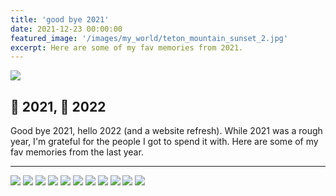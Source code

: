 ```yaml
---
title: 'good bye 2021'
date: 2021-12-23 00:00:00
featured_image: '/images/my_world/teton_mountain_sunset_2.jpg'
excerpt: Here are some of my fav memories from 2021.
---
```


![](/images/my_world/teton_river_sunset.jpg)

## 👋 2021, 👋 2022

Good bye 2021, hello 2022 (and a website refresh). While 2021 was a rough year, I'm grateful for the people I got to spend it with. Here are some of my fav memories from the last year.

---

<div class="gallery" data-columns="3">
	<img src="/images/my_world/camper_van_iceland.jpg">
	<img src="/images/my_world/fuck_the_system.jpg">
	<img src="/images/my_world/hawaii_sunset.jpg">
	<img src="/images/my_world/northern_lights_sketch.jpg">
	<img src="/images/my_world/yee_backyard.jpg">
	<img src="/images/my_world/breaded_chicken.jpg">
	<img src="/images/my_world/iceland_waterfalls.jpg">
	<img src="/images/my_world/kusama_flower.jpg">
	<img src="/images/my_world/vancouver_river.jpg">
	<img src="/images/my_world/vancover_lake_night.jpg">
	<img src="/images/my_world/gov_ball.jpg">
</div>


